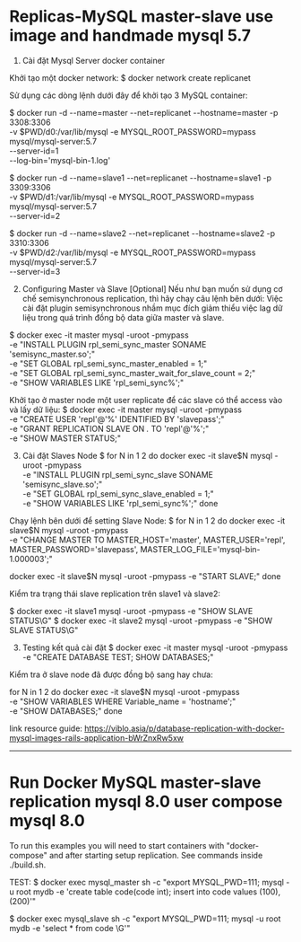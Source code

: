 # Replicas-MySQL master-slave use image and handmade mysql 5.7

1. Cài đặt Mysql Server docker container 

Khởi tạo một docker network:
$ docker network create replicanet

Sử dụng các dòng lệnh dưới đây để khởi tạo 3 MySQL container:

$ docker run -d --name=master --net=replicanet --hostname=master -p 3308:3306 \
  -v $PWD/d0:/var/lib/mysql -e MYSQL_ROOT_PASSWORD=mypass \
  mysql/mysql-server:5.7 \
  --server-id=1 \
  --log-bin='mysql-bin-1.log'

$ docker run -d --name=slave1 --net=replicanet --hostname=slave1 -p 3309:3306 \
  -v $PWD/d1:/var/lib/mysql -e MYSQL_ROOT_PASSWORD=mypass \
  mysql/mysql-server:5.7 \
  --server-id=2

$ docker run -d --name=slave2 --net=replicanet --hostname=slave2 -p 3310:3306 \
  -v $PWD/d2:/var/lib/mysql -e MYSQL_ROOT_PASSWORD=mypass \
  mysql/mysql-server:5.7 \
  --server-id=3
  
 2. Configuring Master và Slave
 [Optional] Nếu như bạn muốn sử dụng cơ chế semisynchronous replication, thì hãy chạy câu lệnh bên dưới:
Việc cài đặt plugin semisynchronous nhầm mục đích giảm thiểu việc lag dữ liệu trong quá trình đồng bộ data giữa master và slave.

$ docker exec -it master mysql -uroot -pmypass \
  -e "INSTALL PLUGIN rpl_semi_sync_master SONAME 'semisync_master.so';" \
  -e "SET GLOBAL rpl_semi_sync_master_enabled = 1;" \
  -e "SET GLOBAL rpl_semi_sync_master_wait_for_slave_count = 2;" \
  -e "SHOW VARIABLES LIKE 'rpl_semi_sync%';"
  
 Khởi tạo ở master node một user replicate để các slave có thể access vào và lấy dữ liệu:
 $ docker exec -it master mysql -uroot -pmypass \
  -e "CREATE USER 'repl'@'%' IDENTIFIED BY 'slavepass';" \
  -e "GRANT REPLICATION SLAVE ON *.* TO 'repl'@'%';" \
  -e "SHOW MASTER STATUS;"
  
3. Cài đặt Slaves Node
 $ for N in 1 2
  do docker exec -it slave$N mysql -uroot -pmypass \
    -e "INSTALL PLUGIN rpl_semi_sync_slave SONAME 'semisync_slave.so';" \
    -e "SET GLOBAL rpl_semi_sync_slave_enabled = 1;" \
    -e "SHOW VARIABLES LIKE 'rpl_semi_sync%';"
done

Chạy lệnh bên dưới để setting Slave Node:
 $ for N in 1 2
  do docker exec -it slave$N mysql -uroot -pmypass \
    -e "CHANGE MASTER TO MASTER_HOST='master', MASTER_USER='repl', \
      MASTER_PASSWORD='slavepass', MASTER_LOG_FILE='mysql-bin-1.000003';"

  docker exec -it slave$N mysql -uroot -pmypass -e "START SLAVE;"
done

Kiểm tra trạng thái slave replication trên slave1 và slave2:

$ docker exec -it slave1 mysql -uroot -pmypass -e "SHOW SLAVE STATUS\G"
$ docker exec -it slave2 mysql -uroot -pmypass -e "SHOW SLAVE STATUS\G"

3. Testing kết quả cài đặt
$ docker exec -it master mysql -uroot -pmypass -e "CREATE DATABASE TEST; SHOW DATABASES;"

Kiểm tra ở slave node đã được đồng bộ sang hay chưa:

for N in 1 2
  do docker exec -it slave$N mysql -uroot -pmypass \
  -e "SHOW VARIABLES WHERE Variable_name = 'hostname';" \
  -e "SHOW DATABASES;"
done

link resource guide: https://viblo.asia/p/database-replication-with-docker-mysql-images-rails-application-bWrZnxRw5xw

----------------------------------------------------------------
# Run Docker MySQL master-slave replication mysql 8.0 user compose mysql 8.0
To run this examples you will need to start containers with "docker-compose" and after starting setup replication. See commands inside ./build.sh.

TEST:
$ docker exec mysql_master sh -c "export MYSQL_PWD=111; mysql -u root mydb -e 'create table code(code int); insert into code values (100), (200)'"

$ docker exec mysql_slave sh -c "export MYSQL_PWD=111; mysql -u root mydb -e 'select * from code \G'"


